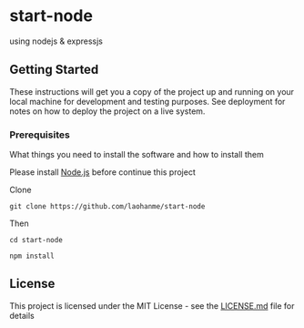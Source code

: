 # start-node

using nodejs & expressjs 

## Getting Started

These instructions will get you a copy of the project up and running on your local machine for development and testing purposes. See deployment for notes on how to deploy the project on a live system.

### Prerequisites

What things you need to install the software and how to install them

Please install [Node.js](https://nodejs.org/en/) before continue this project

Clone
```
git clone https://github.com/laohanme/start-node
```
Then
```
cd start-node

npm install
```
## License

This project is licensed under the MIT License - see the [LICENSE.md](LICENSE.md) file for details
